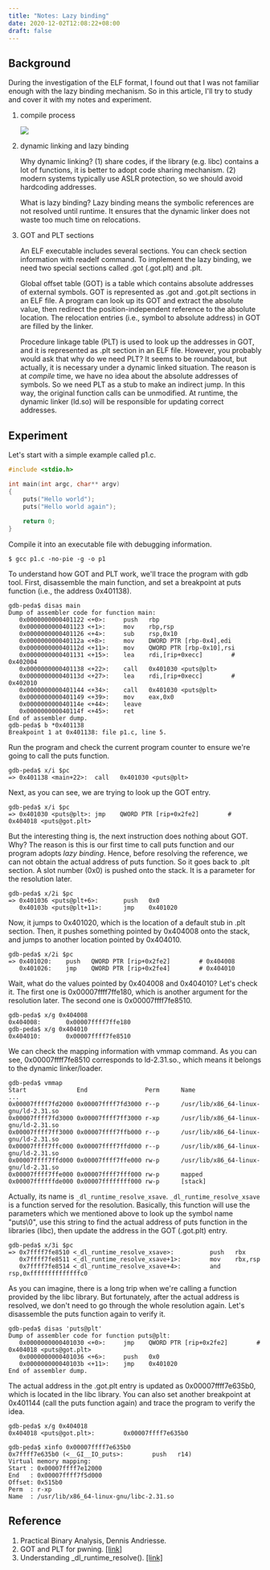 ```yaml
---
title: "Notes: Lazy binding"
date: 2020-12-02T12:08:22+08:00
draft: false
---
```


## Background

During the investigation of the ELF format, I found out that I was not familiar enough with the lazy binding mechanism. So in this article, I'll try to study and cover it with my notes and experiment. 

1. compile process

   ![](https://github.com/chuang76/Security-101/blob/master/05-linking/figure/proc.jpg?raw=true)

2. dynamic linking and lazy binding

   Why dynamic linking? (1) share codes, if the library (e.g. libc) contains a lot of functions, it is better to adopt code sharing mechanism. (2) modern systems typically use ASLR protection, so we should avoid hardcoding addresses. 

   What is lazy binding? Lazy binding means the symbolic references are not resolved until runtime. It ensures that the dynamic linker does not waste too much time on relocations. 

3. GOT and PLT sections 

   An ELF executable includes several sections. You can check section information with readelf command. To implement the lazy binding, we need two special sections called .got (.got.plt) and .plt. 

   Global offset table (GOT) is a table which contains absolute addresses of external symbols. GOT is represented as .got and .got.plt sections in an ELF file. A program can look up its GOT and extract the absolute value, then redirect the position-independent reference to the absolute location. The relocation entries (i.e., symbol to absolute address) in GOT are filled by the linker. 

   Procedure linkage table (PLT) is used to look up the addresses in GOT, and it is represented as .plt section in an ELF file. However, you probably would ask that why do we need PLT? It seems to be roundabout, but actually, it is necessary under a dynamic linked situation. The reason is at *compile* time, we have no idea about the absolute addresses of symbols.  So we need PLT as a stub to make an indirect jump. In this way, the original function calls can be unmodified. At runtime, the dynamic linker (ld.so) will be responsible for updating correct addresses. 

   

## Experiment 

Let's start with a simple example called p1.c. 

```c
#include <stdio.h>

int main(int argc, char** argv)
{
    puts("Hello world"); 
    puts("Hello world again"); 
    
    return 0; 
}
```

Compile it into an executable file with debugging information. 

```
$ gcc p1.c -no-pie -g -o p1
```

To understand how GOT and PLT work, we'll trace the program with gdb tool. First, disassemble the main function, and set a breakpoint at puts function (i.e., the address 0x401138). 

```
gdb-peda$ disas main
Dump of assembler code for function main:
   0x0000000000401122 <+0>:     push   rbp
   0x0000000000401123 <+1>:     mov    rbp,rsp
   0x0000000000401126 <+4>:     sub    rsp,0x10
   0x000000000040112a <+8>:     mov    DWORD PTR [rbp-0x4],edi
   0x000000000040112d <+11>:    mov    QWORD PTR [rbp-0x10],rsi
   0x0000000000401131 <+15>:    lea    rdi,[rip+0xecc]        # 0x402004
   0x0000000000401138 <+22>:    call   0x401030 <puts@plt>
   0x000000000040113d <+27>:    lea    rdi,[rip+0xecc]        # 0x402010
   0x0000000000401144 <+34>:    call   0x401030 <puts@plt>
   0x0000000000401149 <+39>:    mov    eax,0x0
   0x000000000040114e <+44>:    leave  
   0x000000000040114f <+45>:    ret    
End of assembler dump.
gdb-peda$ b *0x401138
Breakpoint 1 at 0x401138: file p1.c, line 5.
```

Run the program and check the current program counter to ensure we're going to call the puts function.

```
gdb-peda$ x/i $pc
=> 0x401138 <main+22>:  call   0x401030 <puts@plt>
```

Next, as you can see, we are trying to look up the GOT entry. 

```
gdb-peda$ x/i $pc
=> 0x401030 <puts@plt>: jmp    QWORD PTR [rip+0x2fe2]        # 0x404018 <puts@got.plt>
```

But the interesting thing is, the next instruction does nothing about GOT. Why? The reason is this is our first time to call puts function and our program adopts *lazy binding*. Hence, before resolving the reference, we can not obtain the actual address of puts function. So it goes back to .plt section. A slot number (0x0) is pushed onto the stack. It is a parameter for the resolution later.

```
gdb-peda$ x/2i $pc
=> 0x401036 <puts@plt+6>:       push   0x0
   0x40103b <puts@plt+11>:      jmp    0x401020
```

Now, it jumps to 0x401020, which is the location of a default stub in .plt section. Then, it pushes something pointed by 0x404008 onto the stack, and jumps to another location pointed by 0x404010.

```
gdb-peda$ x/2i $pc
=> 0x401020:    push   QWORD PTR [rip+0x2fe2]        # 0x404008
   0x401026:    jmp    QWORD PTR [rip+0x2fe4]        # 0x404010
```

Wait, what do the values pointed by 0x404008 and 0x404010? Let's check it. The first one is 0x00007ffff7ffe180, which is another argument for the resolution later. The second one is 0x00007ffff7fe8510. 

```
gdb-peda$ x/g 0x404008
0x404008:       0x00007ffff7ffe180
gdb-peda$ x/g 0x404010
0x404010:       0x00007ffff7fe8510
```

We can check the mapping information with vmmap command. As you can see, 0x00007ffff7fe8510 corresponds to ld-2.31.so., which means it belongs to the dynamic linker/loader. 

```
gdb-peda$ vmmap
Start              End                Perm      Name
...
0x00007ffff7fd2000 0x00007ffff7fd3000 r--p      /usr/lib/x86_64-linux-gnu/ld-2.31.so
0x00007ffff7fd3000 0x00007ffff7ff3000 r-xp      /usr/lib/x86_64-linux-gnu/ld-2.31.so
0x00007ffff7ff3000 0x00007ffff7ffb000 r--p      /usr/lib/x86_64-linux-gnu/ld-2.31.so
0x00007ffff7ffc000 0x00007ffff7ffd000 r--p      /usr/lib/x86_64-linux-gnu/ld-2.31.so
0x00007ffff7ffd000 0x00007ffff7ffe000 rw-p      /usr/lib/x86_64-linux-gnu/ld-2.31.so
0x00007ffff7ffe000 0x00007ffff7fff000 rw-p      mapped
0x00007ffffffde000 0x00007ffffffff000 rw-p      [stack]
```

Actually, its name is `_dl_runtime_resolve_xsave`.  `_dl_runtime_resolve_xsave` is a function served for the resolution. Basically, this function will use the parameters which we mentioned above to look up the symbol name "puts\0", use this string to find the actual address of puts function in the libraries (libc), then update the address in the GOT (.got.plt) entry. 

```
gdb-peda$ x/3i $pc
=> 0x7ffff7fe8510 <_dl_runtime_resolve_xsave>:          push   rbx
   0x7ffff7fe8511 <_dl_runtime_resolve_xsave+1>:        mov    rbx,rsp
   0x7ffff7fe8514 <_dl_runtime_resolve_xsave+4>:        and    rsp,0xffffffffffffffc0
```

As you can imagine, there is a long trip when we're calling a function provided by the libc library. But fortunately, after the actual address is resolved, we don't need to go through the whole resolution again. Let's disassemble the puts function again to verify it.

```
gdb-peda$ disas 'puts@plt'
Dump of assembler code for function puts@plt:
   0x0000000000401030 <+0>:     jmp    QWORD PTR [rip+0x2fe2]        # 0x404018 <puts@got.plt>
   0x0000000000401036 <+6>:     push   0x0
   0x000000000040103b <+11>:    jmp    0x401020
End of assembler dump.
```

The actual address in the .got.plt entry is updated as 0x00007ffff7e635b0, which is located in the libc library. You can also set another breakpoint at 0x401144 (call the puts function again) and trace the program to verify the idea.

```
gdb-peda$ x/g 0x404018
0x404018 <puts@got.plt>:        0x00007ffff7e635b0

gdb-peda$ xinfo 0x00007ffff7e635b0
0x7ffff7e635b0 (<__GI__IO_puts>:        push   r14)
Virtual memory mapping:
Start : 0x00007ffff7e12000
End   : 0x00007ffff7f5d000
Offset: 0x515b0
Perm  : r-xp
Name  : /usr/lib/x86_64-linux-gnu/libc-2.31.so
```



## Reference

1. Practical Binary Analysis, Dennis Andriesse. 
2. GOT and PLT for pwning. [[link]](https://systemoverlord.com/2017/03/19/got-and-plt-for-pwning.html)
3. Understanding _dl_runtime_resolve(). [[link]](https://ypl.coffee/dl-resolve/)

